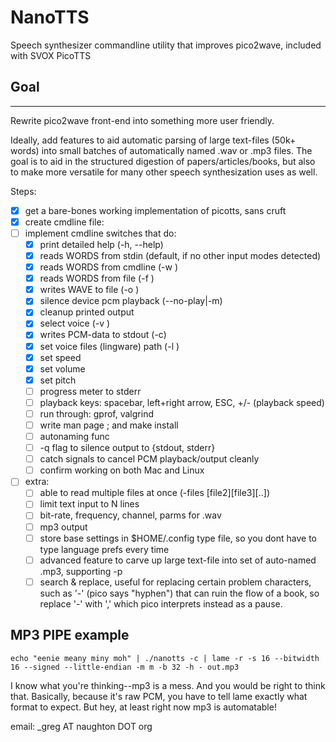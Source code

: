 NanoTTS
=======

Speech synthesizer commandline utility that improves pico2wave, included with SVOX PicoTTS


## Goal
-----

Rewrite pico2wave front-end into something more user friendly.

Ideally, add features to aid automatic parsing of large text-files (50k+ words) into small batches of automatically named .wav or .mp3 files. The goal is to aid in the structured digestion of papers/articles/books, but also to make more versatile for many other speech synthesization uses as well.


Steps:
- [x] get a bare-bones working implementation of picotts, sans cruft
- [X] create cmdline file:
- [ ] implement cmdline switches that do:
    - [X] print detailed help (-h, --help)
    - [X] reads WORDS from stdin        (default, if no other input modes detected)
    - [X] reads WORDS from cmdline      (-w <words>)
    - [X] reads WORDS from file         (-f <filename>)
    - [X] writes WAVE to file           (-o <outputname>)
    - [X] silence device pcm playback   (--no-play|-m)
    - [X] cleanup printed output
    - [X] select voice                  (-v <voice>)
    - [X] writes PCM-data to stdout     (-c)
    - [X] set voice files (lingware) path (-l <path>)
    - [X] set speed
    - [X] set volume
    - [X] set pitch
    - [ ] progress meter to stderr
    - [ ] playback keys: spacebar, left+right arrow, ESC, +/- (playback speed)
    - [ ] run through: gprof, valgrind
    - [ ] write man page ; and make install
    - [ ] autonaming func
    - [ ] -q flag to silence output to {stdout, stderr}
    - [ ] catch signals to cancel PCM playback/output cleanly
    - [ ] confirm working on both Mac and Linux
- [ ] extra:
    - [ ] able to read multiple files at once (-files <file1>[file2][file3][..])
    - [ ] limit text input to N lines
    - [ ] bit-rate, frequency, channel, parms for .wav
    - [ ] mp3 output
    - [ ] store base settings in $HOME/.config type file, so you dont have to type language prefs every time
    - [ ] advanced feature to carve up large text-file into set of auto-named .mp3, supporting -p <prefix>
    - [ ] search & replace, useful for replacing certain problem characters, such as '-' (pico says "hyphen") that can ruin the flow of a book, so replace '-' with ',' which pico interprets instead as a pause.

## MP3 PIPE example
```
echo "eenie meany miny moh" | ./nanotts -c | lame -r -s 16 --bitwidth 16 --signed --little-endian -m m -b 32 -h - out.mp3
```

I know what you're thinking--mp3 is a mess. And you would be right to think that. Basically, because it's raw PCM, you have to tell lame exactly what format to expect. But hey, at least right now mp3 is automatable!


email: _greg AT naughton DOT org
